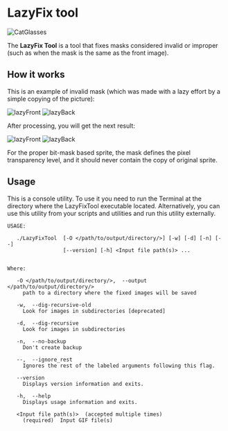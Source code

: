 # LazyFix tool
![CatGlasses](screenshots/Tools/console/cat_glasses_128.png)

The **LazyFix Tool** is a tool that fixes masks considered invalid or improper (such as when the mask is the 
same as the front image). 

## How it works
This is an example of invalid mask (which was made with a lazy effort by a simple copying of the picture):

![lazyFront](screenshots/Tools/console/LazyFix/example_src1.gif) ![lazyBack](screenshots/Tools/console/LazyFix/example_src1m.gif)

After processing, you will get the next result:

![lazyFront](screenshots/Tools/console/LazyFix/example_src1.gif) ![lazyBack](screenshots/Tools/console/LazyFix/example_dst1m.gif)

For the proper bit-mask based sprite, the mask defines the pixel transparency level, and it should never contain the
copy of original sprite.

## Usage
This is a console utility. To use it you need to run the Terminal at the directory where the LazyFixTool executable
located. Alternatively, you can use this utility from your scripts and utilities and run this utility externally.
 
```
USAGE: 

   ./LazyFixTool  [-O </path/to/output/directory/>] [-w] [-d] [-n] [--]
                  [--version] [-h] <Input file path(s)> ...


Where: 

   -O </path/to/output/directory/>,  --output </path/to/output/directory/>
     path to a directory where the fixed images will be saved

   -w,  --dig-recursive-old
     Look for images in subdirectories [deprecated]

   -d,  --dig-recursive
     Look for images in subdirectories

   -n,  --no-backup
     Don't create backup

   --,  --ignore_rest
     Ignores the rest of the labeled arguments following this flag.

   --version
     Displays version information and exits.

   -h,  --help
     Displays usage information and exits.

   <Input file path(s)>  (accepted multiple times)
     (required)  Input GIF file(s)

```
